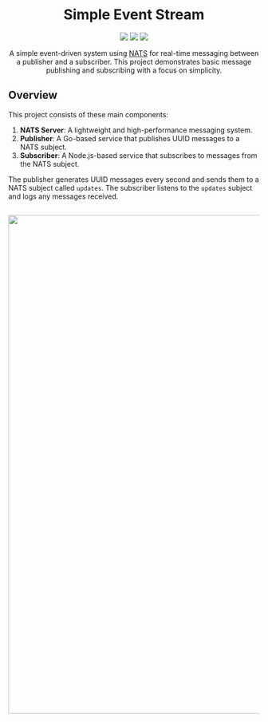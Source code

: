 <div align="center">

# Simple Event Stream

<p>
    <img src="https://img.shields.io/static/v1?label=NATS&message=Latest&style=flat&logo=nats&colorA=24273A&colorB=8AADF4&logoColor=CAD3F5"/>
    <img src="https://img.shields.io/static/v1?label=Go&message=1.20&style=flat&logo=go&colorA=24273A&colorB=00ADD8&logoColor=CAD3F5"/>
    <img src="https://img.shields.io/static/v1?label=Node.js&message=22.6&style=flat&logo=node.js&colorA=24273A&colorB=339933&logoColor=CAD3F5"/>
</p>

A simple event-driven system using [NATS](https://nats.io/) for real-time messaging between a publisher and a subscriber. This project demonstrates basic message publishing and subscribing with a focus on simplicity.

</div>

## Overview

This project consists of these main components:

1. **NATS Server**: A lightweight and high-performance messaging system.
2. **Publisher**: A Go-based service that publishes UUID messages to a NATS subject.
3. **Subscriber**: A Node.js-based service that subscribes to messages from the NATS subject.

The publisher generates UUID messages every second and sends them to a NATS subject called `updates`. The subscriber listens to the `updates` subject and logs any messages received.

##

<p align="center"><img src="https://imgur.com/nbkZw8B.png" width=1000px></p>
